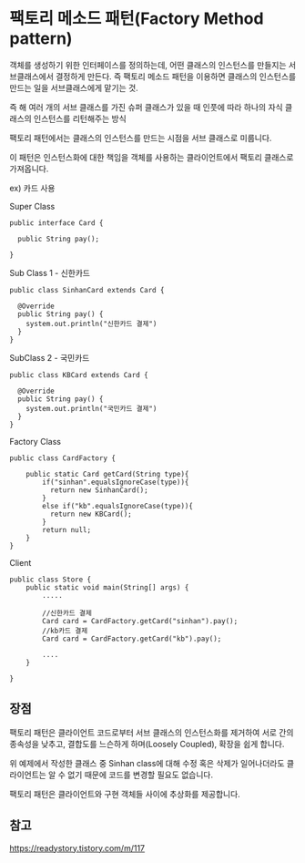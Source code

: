# 팩토리 메소드 패턴(Factory Method pattern)

객체를 생성하기 위한 인터페이스를 정의하는데, 어떤 클래스의 인스턴스를 만들지는 서브클래스에서 결정하게 만든다. 즉 팩토리 메소드 패턴을 이용하면 클래스의 인스턴스를 만드는 일을 서브클래스에게 맡기는 것.

즉 해 여러 개의 서브 클래스를 가진 슈퍼 클래스가 있을 때 인풋에 따라 하나의 자식 클래스의 인스턴스를 리턴해주는 방식


팩토리 패턴에서는 클래스의 인스턴스를 만드는 시점을 서브 클래스로 미룹니다.

이 패턴은 인스턴스화에 대한 책임을 객체를 사용하는 클라이언트에서 팩토리 클래스로 가져옵니다. 



ex) 카드 사용


Super Class


    public interface Card {

      public String pay();

    }

Sub Class 1 - 신한카드


    public class SinhanCard extends Card {

      @Override
      public String pay() {
        system.out.println("신한카드 결제")
      }
    }

SubClass 2 - 국민카드


    public class KBCard extends Card {

      @Override
      public String pay() {
        system.out.println("국민카드 결제")
      }
    }

   
Factory Class

    public class CardFactory {

        public static Card getCard(String type){
            if("sinhan".equalsIgnoreCase(type)){
              return new SinhanCard();
            }
            else if("kb".equalsIgnoreCase(type)){
              return new KBCard();
            }
            return null;
        }
    }


Client

    public class Store {
        public static void main(String[] args) {
            .....
            
            //신한카드 결제
            Card card = CardFactory.getCard("sinhan").pay();
            //kb카드 결제
            Card card = CardFactory.getCard("kb").pay();
            
            ....
        }

    }



## 장점

팩토리 패턴은 클라이언트 코드로부터 서브 클래스의 인스턴스화를 제거하여 서로 간의 종속성을 낮추고, 결합도를 느슨하게 하며(Loosely Coupled), 확장을 쉽게 합니다.

위 예제에서 작성한 클래스 중 Sinhan class에 대해 수정 혹은 삭제가 일어나더라도 클라이언트는 알 수 없기 때문에 코드를 변경할 필요도 없습니다.

팩토리 패턴은 클라이언트와 구현 객체들 사이에 추상화를 제공합니다.

## 참고

https://readystory.tistory.com/m/117
